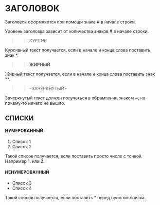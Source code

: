 # ЗАГОЛОВОК

Заголовок оформляется при помощи знака # в начале строки.

Уровень заголовка зависит от количества знаков # в начале строки.

>>*КУРСИВ*

Курсивный текст получается, если в начале и конца слова поставить знак *.

>>**ЖИРНЫЙ**

Жирный текст получается, если в начале и конца слова поставить знак **.

>>~ЗАЧЕРКНУТЫЙ~

Зачеркнутый текст должен получаться в обрамлении знаком ~, но почему-то ничего не вышло.

## СПИСКИ

#### НУМЕРОВАННЫЙ

1. Список 1
2. Список 2

Такой список получается, если поставить просто число с точкой. Например 1. или 2.

#### НЕНУМЕРОВАННЫЙ

* Список 3
* Список 4

Такой список получается, если поставить * перед пунктом списка.
